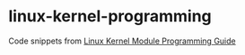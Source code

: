 # linux-kernel-programming
Code snippets from [Linux Kernel Module Programming Guide](https://github.com/sysprog21/lkmpg)

